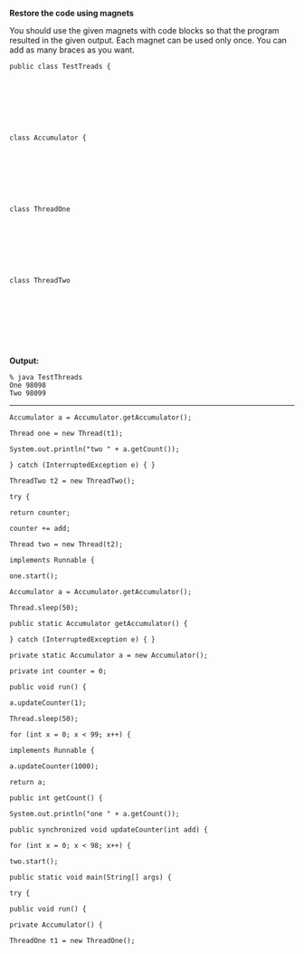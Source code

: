 **Restore the code using magnets**

You should use the given magnets with code blocks so that the program resulted in the given output.
Each magnet can be used only once. You can add as many braces as you want.

<pre><code>public class TestTreads {
    
    
    
    
    
    
    

class Accumulator {
    
    
    
    
    
    
    

class ThreadOne
    
    
    
    
    
    
    

class ThreadTwo








</code></pre>    
    
    
    
    
    
    
**Output:**

    % java TestThreads
    One 98098
    Two 98099
----
    Accumulator a = Accumulator.getAccumulator();
<!-- -->
    Thread one = new Thread(t1);
<!-- -->
    System.out.println("two " + a.getCount());
<!-- -->
    } catch (InterruptedException e) { }
<!-- -->
    ThreadTwo t2 = new ThreadTwo();
<!-- -->
    try {
<!-- -->
    return counter;
<!-- -->
    counter += add;
<!-- -->
    Thread two = new Thread(t2);
<!-- -->
    implements Runnable {
<!-- -->
    one.start();
<!-- -->
    Accumulator a = Accumulator.getAccumulator();
<!-- -->
    Thread.sleep(50);
<!-- -->
    public static Accumulator getAccumulator() {
<!-- -->
    } catch (InterruptedException e) { }
<!-- -->
    private static Accumulator a = new Accumulator();
<!-- -->
    private int counter = 0;
<!-- -->
    public void run() {
<!-- -->
    a.updateCounter(1);
<!-- -->
    Thread.sleep(50);
<!-- -->
    for (int x = 0; x < 99; x++) {
<!-- -->
    implements Runnable {
<!-- -->
    a.updateCounter(1000);
<!-- -->
    return a;
<!-- -->
    public int getCount() {
<!-- -->
    System.out.println("one " + a.getCount());
<!-- -->
    public synchronized void updateCounter(int add) {
<!-- -->
    for (int x = 0; x < 98; x++) {
<!-- -->
    two.start();
<!-- -->
    public static void main(String[] args) {
<!-- -->
    try {
<!-- -->
    public void run() {
<!-- -->
    private Accumulator() {
<!-- -->
    ThreadOne t1 = new ThreadOne();